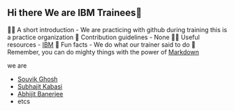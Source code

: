 ## Hi there We are IBM Trainees👋

🙋‍♀️ A short introduction - We are practicing with github during training this is  a practice organization
🌈 Contribution guidelines - None
👩‍💻 Useful resources -  [IBM](https://ibm.com)
🍿 Fun facts - We do what our trainer said to do
🧙 Remember, you can do mighty things with the power of [Markdown](https://docs.github.com/github/writing-on-github/getting-started-with-writing-and-formatting-on-github/basic-writing-and-formatting-syntax)

we are 
- [Souvik Ghosh](https://xandersavvy.github.io/)
- [Subhajit Kabasi](https://github.com/ITBOYSUBHAJIT)
- [Abhijit Banerjee](https://github.com/abhijit1171999)
- etcs
